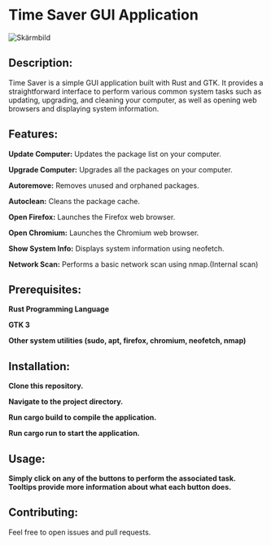 # Time Saver GUI Application

![Skärmbild](.https://github.com/caasd003/TimeSaverGUI/IMG_0573.png)




**Description:**
--------------
Time Saver is a simple GUI application built with Rust and GTK. 
It provides a straightforward interface to perform various common system tasks such as updating, upgrading, and cleaning your computer, as well as opening web browsers and displaying system information.

**Features:**
--------------
**Update Computer:** Updates the package list on your computer.

**Upgrade Computer:** Upgrades all the packages on your computer.

**Autoremove:** Removes unused and orphaned packages.

**Autoclean:** Cleans the package cache.

**Open Firefox:** Launches the Firefox web browser.

**Open Chromium:** Launches the Chromium web browser.

**Show System Info:** Displays system information using neofetch.

**Network Scan:** Performs a basic network scan using nmap.(Internal scan)

**Prerequisites:**
---------------
**Rust Programming Language**

**GTK 3**

**Other system utilities (sudo, apt, firefox, chromium, neofetch, nmap)**

**Installation:**
-----------------
**Clone this repository.**

**Navigate to the project directory.**

**Run cargo build to compile the application.**

**Run cargo run to start the application.**


**Usage:**
----------------
**Simply click on any of the buttons to perform the associated task.**
**Tooltips provide more information about what each button does.**

**Contributing:**
----------------
Feel free to open issues and pull requests.

